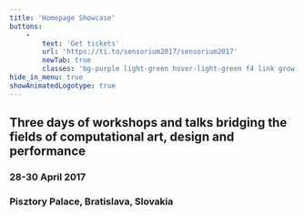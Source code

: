 ```yaml
---
title: 'Homepage Showcase'
buttons:
    -
        text: 'Get tickets'
        url: 'https://ti.to/sensorium2017/sensorium2017'
        newTab: true
        classes: 'bg-purple light-green hover-light-green f4 link grow ba bw1 ph3 pv2 mb2 dib'
hide_in_menu: true
showAnimatedLogotype: true
---
```


## Three days of workshops and talks bridging the fields of computational art, design and performance
### 28-30 April 2017
### Pisztory Palace, Bratislava, Slovakia